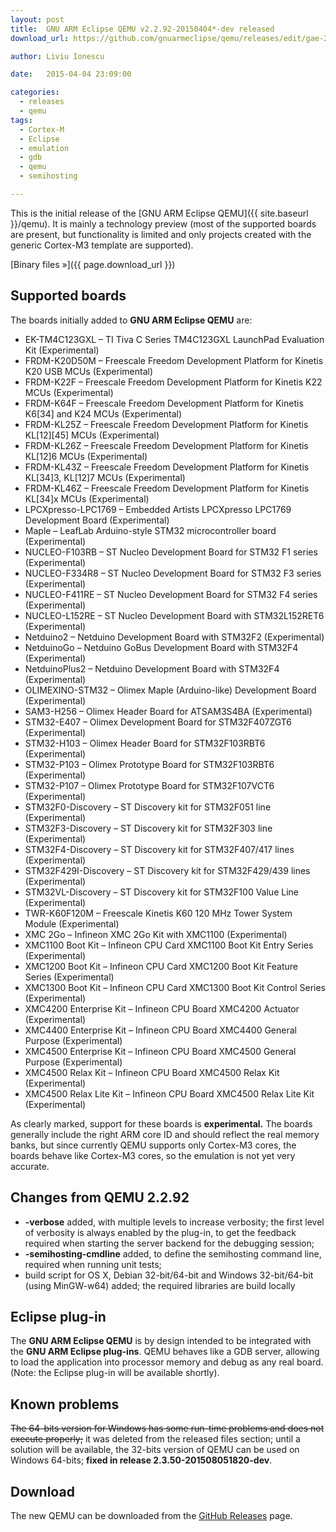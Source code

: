 ```yaml
---
layout: post
title:  GNU ARM Eclipse QEMU v2.2.92-20150404*-dev released
download_url: https://github.com/gnuarmeclipse/qemu/releases/edit/gae-2.2.92-20150404

author: Liviu Ionescu

date:   2015-04-04 23:09:00

categories:
  - releases
  - qemu
tags:
  - Cortex-M
  - Eclipse
  - emulation
  - gdb
  - qemu
  - semihosting

---
```


This is the initial release of the [GNU ARM Eclipse QEMU]({{ site.baseurl }}/qemu). It is mainly a technology preview (most of the supported boards are present, but functionality is limited and only projects created with the generic Cortex-M3 template are supported).

[Binary files »]({{ page.download_url }})

## Supported boards

The boards initially added to **GNU ARM Eclipse QEMU** are:

* EK-TM4C123GXL – TI Tiva C Series TM4C123GXL LaunchPad Evaluation Kit (Experimental)
* FRDM-K20D50M – Freescale Freedom Development Platform for Kinetis K20 USB MCUs (Experimental)
* FRDM-K22F – Freescale Freedom Development Platform for Kinetis K22 MCUs (Experimental)
* FRDM-K64F – Freescale Freedom Development Platform for Kinetis K6[34] and K24 MCUs (Experimental)
* FRDM-KL25Z – Freescale Freedom Development Platform for Kinetis KL[12][45] MCUs (Experimental)
* FRDM-KL26Z – Freescale Freedom Development Platform for Kinetis KL[12]6 MCUs (Experimental)
* FRDM-KL43Z – Freescale Freedom Development Platform for Kinetis KL[34]3, KL[12]7 MCUs (Experimental)
* FRDM-KL46Z – Freescale Freedom Development Platform for Kinetis KL[34]x MCUs (Experimental)
* LPCXpresso-LPC1769 – Embedded Artists LPCXpresso LPC1769 Development Board (Experimental)
* Maple – LeafLab Arduino-style STM32 microcontroller board (Experimental)
* NUCLEO-F103RB – ST Nucleo Development Board for STM32 F1 series (Experimental)
* NUCLEO-F334R8 – ST Nucleo Development Board for STM32 F3 series (Experimental)
* NUCLEO-F411RE – ST Nucleo Development Board for STM32 F4 series (Experimental)
* NUCLEO-L152RE – ST Nucleo Development Board with STM32L152RET6 (Experimental)
* Netduino2 – Netduino Development Board with STM32F2 (Experimental)
* NetduinoGo – Netduino GoBus Development Board with STM32F4 (Experimental)
* NetduinoPlus2 – Netduino Development Board with STM32F4 (Experimental)
* OLIMEXINO-STM32 – Olimex Maple (Arduino-like) Development Board (Experimental)
* SAM3-H256 – Olimex Header Board for ATSAM3S4BA (Experimental)
* STM32-E407 – Olimex Development Board for STM32F407ZGT6 (Experimental)
* STM32-H103 – Olimex Header Board for STM32F103RBT6 (Experimental)
* STM32-P103 – Olimex Prototype Board for STM32F103RBT6 (Experimental)
* STM32-P107 – Olimex Prototype Board for STM32F107VCT6 (Experimental)
* STM32F0-Discovery – ST Discovery kit for STM32F051 line (Experimental)
* STM32F3-Discovery – ST Discovery kit for STM32F303 line (Experimental)
* STM32F4-Discovery – ST Discovery kit for STM32F407/417 lines (Experimental)
* STM32F429I-Discovery – ST Discovery kit for STM32F429/439 lines (Experimental)
* STM32VL-Discovery – ST Discovery kit for STM32F100 Value Line (Experimental)
* TWR-K60F120M – Freescale Kinetis K60 120 MHz Tower System Module (Experimental)
* XMC 2Go – Infineon XMC 2Go Kit with XMC1100 (Experimental)
* XMC1100 Boot Kit – Infineon CPU Card XMC1100 Boot Kit Entry Series (Experimental)
* XMC1200 Boot Kit – Infineon CPU Card XMC1200 Boot Kit Feature Series (Experimental)
* XMC1300 Boot Kit – Infineon CPU Card XMC1300 Boot Kit Control Series (Experimental)
* XMC4200 Enterprise Kit – Infineon CPU Board XMC4200 Actuator (Experimental)
* XMC4400 Enterprise Kit – Infineon CPU Board XMC4400 General Purpose (Experimental)
* XMC4500 Enterprise Kit – Infineon CPU Board XMC4500 General Purpose (Experimental)
* XMC4500 Relax Kit – Infineon CPU Board XMC4500 Relax Kit (Experimental)
* XMC4500 Relax Lite Kit – Infineon CPU Board XMC4500 Relax Lite Kit (Experimental)

As clearly marked, support for these boards is **experimental.** The boards generally include the right ARM core ID and should reflect the real memory banks, but since currently QEMU supports only Cortex-M3 cores, the boards behave like Cortex-M3 cores, so the emulation is not yet very accurate.

## Changes from QEMU 2.2.92

* **-verbose** added, with multiple levels to increase verbosity; the first level of verbosity is always enabled by the plug-in, to get the feedback required when starting the server backend for the debugging session;
* **-semihosting-cmdline** added, to define the semihosting command line, required when running unit tests;
* build script for OS X, Debian 32-bit/64-bit and Windows 32-bit/64-bit (using MinGW-w64) added; the required libraries are build locally

## Eclipse plug-in

The **GNU ARM Eclipse QEMU** is by design intended to be integrated with the **GNU ARM Eclipse plug-ins**. QEMU behaves like a GDB server, allowing to load the application into processor memory and debug as any real board. (Note: the Eclipse plug-in will be available shortly).

## Known problems

<del>The 64-bits version for Windows has some run-time problems and does not execute properly;</del> it was deleted from the released files section; until a solution will be available, the 32-bits version of QEMU can be used on Windows 64-bits; **fixed in release 2.3.50-201508051820-dev**.

## Download
The new QEMU can be downloaded from the [GitHub Releases](https://github.com/gnuarmeclipse/qemu/releases/tag/gae-2.2.92-20150404) page.
